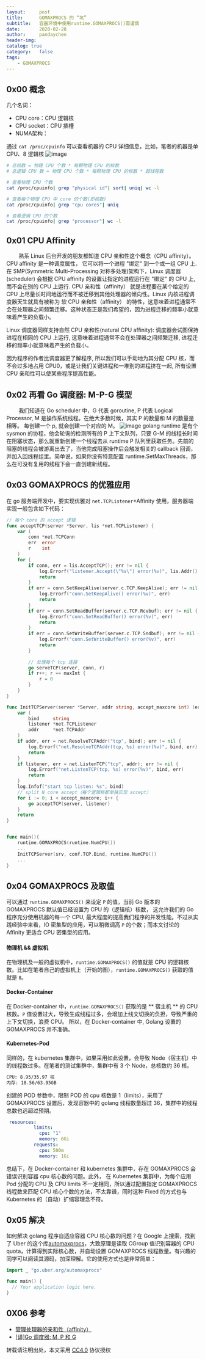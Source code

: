 ```yaml
---
layout:     post
title:      GOMAXPROCS 的 “坑”
subtitle:	容器环境中使用runtime.GOMAXPROCS()需谨慎
date:       2020-02-28
author:     pandaychen
header-img:
catalog: true
category:   false
tags:
    - GOMAXPROCS
---
```


##  0x00    概念
几个名词：
-   CPU core：CPU 逻辑核
-   CPU socket：CPU 插槽
-	NUMA架构：


通过 `cat /proc/cpuinfo` 可以查看机器的 CPU 详细信息，比如，笔者的机器是单 CPU、8 逻辑核
![image](https://s2.ax1x.com/2020/02/28/3rf3tS.png)

```bash
# 总核数 = 物理 CPU 个数 * 每颗物理 CPU 的核数 
# 总逻辑 CPU 数 = 物理 CPU 个数 * 每颗物理 CPU 的核数 * 超线程数

# 查看物理 CPU 个数
cat /proc/cpuinfo| grep "physical id"| sort| uniq| wc -l

# 查看每个物理 CPU 中 core 的个数(即核数)
cat /proc/cpuinfo| grep "cpu cores"| uniq

# 查看逻辑 CPU 的个数
cat /proc/cpuinfo| grep "processor"| wc -l
```

##  0x01    CPU Affinity
&emsp;&emsp; 熟系 Linux 后台开发的朋友都知道 CPU 亲和性这个概念（CPU affinity）。CPU affinity 是一种调度属性， 它可以将一个进程 "绑定" 到一个或一组 CPU 上. 在 SMP(Symmetric Multi-Processing 对称多处理)架构下，Linux 调度器 (scheduler) 会根据 CPU affinity 的设置让指定的进程运行在 "绑定" 的 CPU 上, 而不会在别的 CPU 上运行. CPU 亲和性（affinity） 就是进程要在某个给定的 CPU 上尽量长时间地运行而不被迁移到其他处理器的倾向性。Linux 内核进程调度器天生就具有被称为 软 CPU 亲和性（affinity） 的特性，这意味着进程通常不会在处理器之间频繁迁移。这种状态正是我们希望的，因为进程迁移的频率小就意味着产生的负载小。

Linux 调度器同样支持自然 CPU 亲和性(natural CPU affinity): 调度器会试图保持进程在相同的 CPU 上运行, 这意味着进程通常不会在处理器之间频繁迁移, 进程迁移的频率小就意味着产生的负载小。

因为程序的作者比调度器更了解程序, 所以我们可以手动地为其分配 CPU 核，而不会过多地占用 CPU0，或是让我们关键进程和一堆别的进程挤在一起, 所有设置 CPU 亲和性可以使某些程序提高性能。

##  0x02    再看 Go 调度器: M-P-G 模型
&emsp;&emsp; 我们知道在 Go scheduler 中，G 代表 goroutine, P 代表 Logical Processor, M 是操作系统线程。在绝大多数时候，其实 P 的数量和 M 的数量是相等。 每创建一个 p, 就会创建一个对应的 M。
![image](https://s2.ax1x.com/2020/02/29/3sNOyQ.jpg)
golang runtime 是有个 sysmon 的协程，他会轮询的检测所有的 P 上下文队列，只要 G-M 的线程长时间在阻塞状态，那么就重新创建一个线程去从 runtime P 队列里获取任务。先前的阻塞的线程会被游离出去了，当他完成阻塞操作后会触发相关的 callback 回调，并加入回线程组里。简单说，如果你没有特意配置 runtime.SetMaxThreads，那么在可没有复用的线程下会一直创建新线程。

##  0x03    GOMAXPROCS 的优雅应用

在 go 服务端开发中，要实现优雅对 `net.TCPListener`+Affinity 使用，服务器端实现一般包含如下代码：
```go
// 每个 core 的 accept 逻辑
func acceptTCP(server *Server, lis *net.TCPListener) {
	var (
		conn *net.TCPConn
		err  error
		r    int
	)
	for {
		if conn, err = lis.AcceptTCP(); err != nil {
			log.Errorf("listener.Accept(\"%s\") error(%v)", lis.Addr().String(), err)
			return
		}
		if err = conn.SetKeepAlive(server.c.TCP.KeepAlive); err != nil {
			log.Errorf("conn.SetKeepAlive() error(%v)", err)
			return
		}
		if err = conn.SetReadBuffer(server.c.TCP.Rcvbuf); err != nil {
			log.Errorf("conn.SetReadBuffer() error(%v)", err)
			return
		}
		if err = conn.SetWriteBuffer(server.c.TCP.Sndbuf); err != nil {
			log.Errorf("conn.SetWriteBuffer() error(%v)", err)
			return
        }
        
        // 处理每个 tcp 连接
		go serveTCP(server, conn, r)
		if r++; r == maxInt {
			r = 0
		}
	}
}

func InitTCPServer(server *Server, addr string, accept_maxcore int) (err error) {
	var (
		bind     string
		listener *net.TCPListener
		addr     *net.TCPAddr
	)
    if addr, err = net.ResolveTCPAddr("tcp", bind); err != nil {
        log.Errorf("net.ResolveTCPAddr(tcp, %s) error(%v)", bind, err)
        return
    }
    if listener, err = net.ListenTCP("tcp", addr); err != nil {
        log.Errorf("net.ListenTCP(tcp, %s) error(%v)", bind, err)
        return
    }
    log.Infof("start tcp listen: %s", bind)
    // split N core accept（每个逻辑核都单独实现 accept）
    for i := 0; i < accept_maxcore; i++ {
        go acceptTCP(server, listener)
    }
	return
}


func main(){
    runtime.GOMAXPROCS(runtime.NumCPU())
    ...
    InitTCPServer(srv, conf.TCP.Bind, runtime.NumCPU())
    ...
}
```

##  0x04    GOMAXPROCS 及取值

可以通过 `runtime.GOMAXPROCS()` 来设定 `P` 的值，当前 Go 版本的 GOMAXPROCS 默认值已经设置为 CPU 的（逻辑核）核数， 这允许我们的 Go 程序充分使用机器的每一个 CPU, 最大程度的提高我们程序的并发性能。不过从实践经验中来看，IO 密集型的应用，可以稍微调高 `P` 的个数；而本文讨论的 Affinity 更适合 CPU 密集型的应用。


####    物理机 && 虚拟机
在物理机及一般的虚拟机中，`runtime.GOMAXPROCS()` 的值就是 CPU 的逻辑核数。比如在笔者自己的虚拟机上（开始的图），`runtime.GOMAXPROCS()` 获取的值就是 `8`。


####  Docker-Container
在 Docker-container 中，`runtime.GOMAXPROCS()` 获取的是 ** 宿主机 ** 的 CPU 核数。`P` 值设置过大，导致生成线程过多，会增加上线文切换的负担，导致严重的上下文切换，浪费 CPU。
所以，在 Docker-container 中, Golang 设置的 GOMAXPROCS 并不准确。

####     Kubernetes-Pod
同样的，在 kubernetes 集群中，如果采用如此设置，会导致 Node（宿主机）中的线程数过多。在笔者的测试集群中，集群中有 3 个 Node，总核数约 36 核。
```bash
CPU: 8.95/35.97 核
内存: 18.56/63.95GB
```

创建的 POD 参数中，限制 POD 的 cpu 核数是 1（limits），采用了 GOMAXPROCS 设置后，发现容器中的 golang 线程数量超过 36，集群中的线程总数也远超过预期。
```yaml
 resources:
          limits:
            cpu: "1"
            memory: 6Gi
          requests:
            cpu: 500m
            memory: 1Gi
```

总结下，在 Docker-container 和 kubernetes 集群中，存在 GOMAXPROCS 会错误识别容器 cpu 核心数的问题。此外，
在 Kubernetes 集群中，为每个应用 Pod 分配的 CPU 及 CPU limits 不一定相同，所以通过配置指定 GOMAXPROCS 线程数来匹配 CPU 核心个数的方法，不太靠谱，同时这种 Fixed 的方式也与 Kubernetes 的（自动）扩缩容理念不符。

##	0x05	解决
如何解决 golang 程序自适应容器 CPU 核心数的问题？在 Google 上搜索，找到了 Uber 的这个库[automaxprocs](https://github.com/uber-go/automaxprocs)，大致原理是读取 CGroup 值识别容器的 CPU quota，计算得到实际核心数，并自动设置 GOMAXPROCS 线程数量。有兴趣的同学可以阅读其源码，加深理解。它的使用方式也是非常简单：
```go
import _ "go.uber.org/automaxprocs"

func main() {
  // Your application logic here.
}
```


##  0X06	参考
-   [管理处理器的亲和性（affinity）](https://www.ibm.com/developerworks/cn/linux/l-affinity.html)
-   [[译]Go 调度器: M, P 和 G](https://colobu.com/2017/05/04/go-scheduler/)

转载请注明出处，本文采用 [CC4.0](http://creativecommons.org/licenses/by-nc-nd/4.0/) 协议授权